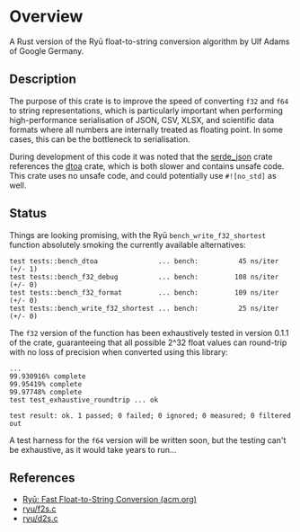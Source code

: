 # Overview
A Rust version of the Ryū float-to-string conversion algorithm by Ulf Adams of Google Germany.  

## Description
The purpose of this crate is to improve the speed of converting `f32` and `f64` to string representations, 
which is particularly important when performing high-performance serialisation of JSON, CSV, XLSX, and 
scientific data formats where all numbers are internally treated as floating point. In some cases, this
can be the bottleneck to serialisation.

During development of this code it was noted that the [serde_json](https://github.com/serde-rs/json/) crate
references the [dtoa](https://github.com/dtolnay/dtoa) crate, which is both slower and contains unsafe
code. This crate uses no unsafe code, and could potentially use `#![no_std]` as well.

## Status
Things are looking promising, with the Ryū `bench_write_f32_shortest` function absolutely
smoking the currently available alternatives:

```
test tests::bench_dtoa               ... bench:          45 ns/iter (+/- 1)
test tests::bench_f32_debug          ... bench:         108 ns/iter (+/- 0)
test tests::bench_f32_format         ... bench:         109 ns/iter (+/- 0)
test tests::bench_write_f32_shortest ... bench:          25 ns/iter (+/- 0)
```

The `f32` version of the function has been exhaustively tested in version 0.1.1 of the crate, guaranteeing that all possible 2^32 float values can round-trip with no loss of precision when converted using this library:

```
...
99.930916% complete
99.95419% complete
99.97748% complete
test test_exhaustive_roundtrip ... ok

test result: ok. 1 passed; 0 failed; 0 ignored; 0 measured; 0 filtered out
```

A test harness for the `f64` version will be written soon, but the testing can't be exhaustive, as it would take years to run...

## References
* [Ryū: Fast Float-to-String Conversion (acm.org)](http://delivery.acm.org/10.1145/3200000/3192369/pldi18main-p10-p.pdf?ip=203.220.129.155&id=3192369&acc=OA&key=4D4702B0C3E38B35%2E4D4702B0C3E38B35%2E4D4702B0C3E38B35%2E66AE2C137E5E05CA&__acm__=1532737655_ac5e7ac0d74d1a28eaf5dd975900f935)
* [ryu/f2s.c](https://github.com/ulfjack/ryu/blob/master/ryu/f2s.c)
* [ryu/d2s.c](https://github.com/ulfjack/ryu/blob/master/ryu/d2s.c)
